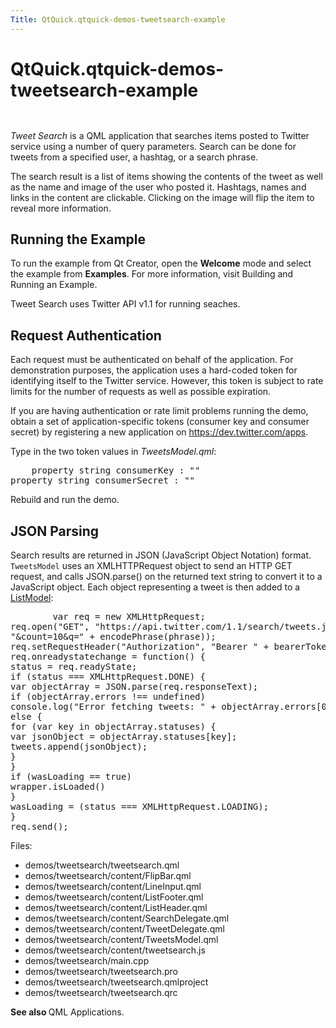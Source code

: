 ```yaml
---
Title: QtQuick.qtquick-demos-tweetsearch-example
---
```


# QtQuick.qtquick-demos-tweetsearch-example

<span class="subtitle"></span>
<!-- $$$demos/tweetsearch-description -->
<p class="centerAlign"><img src="https://developer.ubuntu.com/static/devportal_uploaded/9439455d-17e6-4f14-bf27-936fe1b41a5e-../qtquick-demos-tweetsearch-example/images/qtquick-demo-tweetsearch-med-1.png" alt="" /></p><p class="centerAlign"><img src="https://developer.ubuntu.com/static/devportal_uploaded/d5d0c164-5818-4da6-b339-6bdcfa445536-../qtquick-demos-tweetsearch-example/images/qtquick-demo-tweetsearch-med-2.png" alt="" /></p><p><i>Tweet Search</i> is a QML application that searches items posted to Twitter service using a number of query parameters. Search can be done for tweets from a specified user, a hashtag, or a search phrase.</p>
<p>The search result is a list of items showing the contents of the tweet as well as the name and image of the user who posted it. Hashtags, names and links in the content are clickable. Clicking on the image will flip the item to reveal more information.</p>
<h2 id="running-the-example">Running the Example</h2>
<p>To run the example from Qt Creator, open the <b>Welcome</b> mode and select the example from <b>Examples</b>. For more information, visit Building and Running an Example.</p>
<p>Tweet Search uses Twitter API v1.1 for running seaches.</p>
<h2 id="request-authentication">Request Authentication</h2>
<p>Each request must be authenticated on behalf of the application. For demonstration purposes, the application uses a hard-coded token for identifying itself to the Twitter service. However, this token is subject to rate limits for the number of requests as well as possible expiration.</p>
<p>If you are having authentication or rate limit problems running the demo, obtain a set of application-specific tokens (consumer key and consumer secret) by registering a new application on <a href="https://dev.twitter.com/apps">https://dev.twitter.com/apps</a>.</p>
<p>Type in the two token values in <i>TweetsModel.qml</i>:</p>
<pre class="qml">    property <span class="type">string</span> <span class="name">consumerKey</span> : <span class="string">&quot;&quot;</span>
property <span class="type">string</span> <span class="name">consumerSecret</span> : <span class="string">&quot;&quot;</span></pre>
<p>Rebuild and run the demo.</p>
<h2 id="json-parsing">JSON Parsing</h2>
<p>Search results are returned in JSON (JavaScript Object Notation) format. <code>TweetsModel</code> uses an XMLHTTPRequest object to send an HTTP GET request, and calls JSON.parse() on the returned text string to convert it to a JavaScript object. Each object representing a tweet is then added to a <a href="QtQuick.qtquick-modelviewsdata-modelview.md#listmodel">ListModel</a>:</p>
<pre class="qml">        var <span class="name">req</span> = new <span class="name">XMLHttpRequest</span>;
<span class="name">req</span>.<span class="name">open</span>(<span class="string">&quot;GET&quot;</span>, <span class="string">&quot;https://api.twitter.com/1.1/search/tweets.json?from=&quot;</span> <span class="operator">+</span> <span class="name">from</span> <span class="operator">+</span>
<span class="string">&quot;&amp;count=10&amp;q=&quot;</span> <span class="operator">+</span> <span class="name">encodePhrase</span>(<span class="name">phrase</span>));
<span class="name">req</span>.<span class="name">setRequestHeader</span>(<span class="string">&quot;Authorization&quot;</span>, <span class="string">&quot;Bearer &quot;</span> <span class="operator">+</span> <span class="name">bearerToken</span>);
<span class="name">req</span>.<span class="name">onreadystatechange</span> <span class="operator">=</span> <span class="keyword">function</span>() {
<span class="name">status</span> <span class="operator">=</span> <span class="name">req</span>.<span class="name">readyState</span>;
<span class="keyword">if</span> (<span class="name">status</span> <span class="operator">===</span> <span class="name">XMLHttpRequest</span>.<span class="name">DONE</span>) {
var <span class="name">objectArray</span> = <span class="name">JSON</span>.<span class="name">parse</span>(<span class="name">req</span>.<span class="name">responseText</span>);
<span class="keyword">if</span> (<span class="name">objectArray</span>.<span class="name">errors</span> <span class="operator">!==</span> <span class="name">undefined</span>)
<span class="name">console</span>.<span class="name">log</span>(<span class="string">&quot;Error fetching tweets: &quot;</span> <span class="operator">+</span> <span class="name">objectArray</span>.<span class="name">errors</span>[<span class="number">0</span>].<span class="name">message</span>)
<span class="keyword">else</span> {
<span class="keyword">for</span> (<span class="keyword">var</span> <span class="name">key</span> in <span class="name">objectArray</span>.<span class="name">statuses</span>) {
var <span class="name">jsonObject</span> = <span class="name">objectArray</span>.<span class="name">statuses</span>[<span class="name">key</span>];
<span class="name">tweets</span>.<span class="name">append</span>(<span class="name">jsonObject</span>);
}
}
<span class="keyword">if</span> (<span class="name">wasLoading</span> <span class="operator">==</span> <span class="number">true</span>)
<span class="name">wrapper</span>.<span class="name">isLoaded</span>()
}
<span class="name">wasLoading</span> <span class="operator">=</span> (<span class="name">status</span> <span class="operator">===</span> <span class="name">XMLHttpRequest</span>.<span class="name">LOADING</span>);
}
<span class="name">req</span>.<span class="name">send</span>();</pre>
<p>Files:</p>
<ul>
<li>demos/tweetsearch/tweetsearch.qml</li>
<li>demos/tweetsearch/content/FlipBar.qml</li>
<li>demos/tweetsearch/content/LineInput.qml</li>
<li>demos/tweetsearch/content/ListFooter.qml</li>
<li>demos/tweetsearch/content/ListHeader.qml</li>
<li>demos/tweetsearch/content/SearchDelegate.qml</li>
<li>demos/tweetsearch/content/TweetDelegate.qml</li>
<li>demos/tweetsearch/content/TweetsModel.qml</li>
<li>demos/tweetsearch/content/tweetsearch.js</li>
<li>demos/tweetsearch/main.cpp</li>
<li>demos/tweetsearch/tweetsearch.pro</li>
<li>demos/tweetsearch/tweetsearch.qmlproject</li>
<li>demos/tweetsearch/tweetsearch.qrc</li>
</ul>
<p><b>See also </b>QML Applications.</p>
<!-- @@@demos/tweetsearch -->
